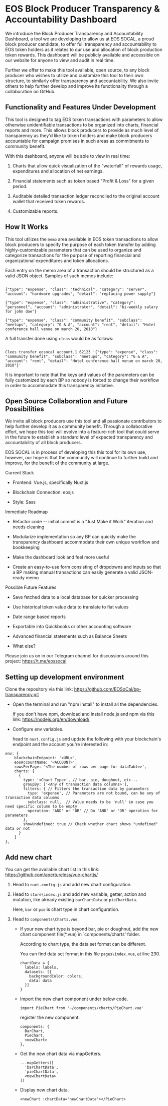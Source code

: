 # EOS Block Producer Transparency & Accountability Dashboard

We introduce the Block Producer Transparency and Accountability Dashboard, a tool we are developing to allow us at EOS SOCAL, a proud block producer candidate, to offer full transparency and accountability to EOS token holders as it relates to our use and allocation of block production token rewards. This dashboard will be publicly available and accessible on our website for anyone to view and audit in real time.

Further we offer to make this tool available, open source, to any block producer who wishes to utilize and customize this tool to their own structure, to similarly offer transparency and accountability. We also invite others to help further develop and improve its functionality through a collaboration on GitHub.

## Functionality and Features Under Development

This tool is designed to tag EOS token transactions with parameters to allow otherwise unidentifiable transactions to be organized into charts, financial reports and more. This allows block producers to provide as much level of transparency as they'd like to token holders and make block producers accountable for campaign promises in such areas as commitments to community benefit.

With this dashboard, anyone will be able to view in real time:

1.  Charts that allow quick visualization of the "waterfall" of rewards usage, expenditures and allocation of net earnings.

2.  Financial statements such as token based "Profit & Loss" for a given period.

3.  Auditable detailed transaction ledger reconciled to the original account wallet that received token rewards.

4.  Customizable reports.

## How It Works

This tool utilizes the `memo` area available in EOS token transactions to allow block producers to specify the purpose of each token transfer by adding highly-customizable parameters that can be used to organize and categorize transactions for the purpose of reporting financial and organizational expenditures and token allocations.

Each entry on the memo area of a transaction should be structured as a valid JSON object. Samples of such memos include:

```

{"type": "expense", "class": "technical", "category": "server", "account": "hardware upgrades", "detail": "replacing power supply"}

{"type": "expense", "class": "administrative", "category": "personnel", "account": "administrator", "detail": "bi-weekly salary for john doe"}

{"type": "expense", "class": "community benefit", "subclass": "meetups", "category": "G & A", "account": "rent", "detail": "Hotel conference hall venue on march 20, 2018"}

```

A full transfer done using `cleos` would be as follows:

```

Cleos transfer eosocal account.1 62123 '{"type": "expense", "class": "community benefit", "subclass": "meetups", "category": "G & A", "account": "rent", "detail": "Hotel conference hall venue on march 20, 2018"}'

```

It is important to note that the keys and values of the parameters can be fully customized by each BP so nobody is forced to change their workflow in order to accommodate this transparency initiative.

## Open Source Collaboration and Future Possibilities

We invite all block producers use this tool and all passionate contributors to help further develop it as a community benefit. Through a collaborative effort, we hope this tool will evolve into a feature-rich tool that could serve in the future to establish a standard level of expected transparency and accountability of all block producers.

EOS SOCAL is in process of developing this this tool for its own use, however, our hope is that the community will continue to further build and improve, for the benefit of the community at large.

Current Stack

-   Frontend: Vue.js, specifically Nuxt.js

-   Blockchain Connection: eosjs

-   Style: Sass

Immediate Roadmap

-   Refactor code -- initial commit is a "Just Make it Work" iteration and needs cleaning

-   Modularize implementation so any BP can quickly make the transparency dashboard accommodate their own unique workflow and bookkeeping

-   Make the dashboard look and feel more useful

-   Create an easy-to-use form consisting of dropdowns and inputs so that a BP making manual transactions can easily generate a valid JSON-ready memo

Possible Future Features

-   Save fetched data to a local database for quicker processing

-   Use historical token value data to translate to fiat values

-   Date range based reports

-   Exportable into Quickbooks or other accounting software

-   Advanced financial statements such as Balance Sheets

-   What else?

Please join us on in our Telegram channel for discussions around this project: <https://t.me/eossocal>

## Setting up development environment

Clone the repository via this link: https://github.com/EOSoCal/bp-transparency.git

-   Open the terminal and run "npm install" to install all the dependencies.

    If you don't have npm, download and install node.js and npm via this link: https://nodejs.org/en/download/

-   Configure env variables.

    head to `nuxt.config.js` and update the following with your blockchain's endpoint and the account you're interested in:

```
env: {
    blockchainEndpoint: '<URL>',
    eosAccountName: '<ACCOUNT>',
    rowsPerPage: '<The number of rows per page for dataTable>',
    charts: [
      {
        type: '<Chart Type>', // bar, pie, doughnut, etc...
        groupBy: ['<Any of transaction data columns>'],
        filters: { // Filters the transaction data by parameters
          type: 'expense', // Parameters are not bound, can be any of transaction data columns
          subclass: null,  // Value needs to be 'null' in case you need specific column to be empty
          operation: 'AND' or 'OR' // Do 'AND' or 'OR' operation for parameters
        },
        showUndefined: true // Check whether chart shows "undefined" data or not
      }
    ]
},
```

## Add new chart

You can get the available chart list in this link:  https://github.com/apertureless/vue-chartjs/

1.  Head to `nuxt.config.js` and add new chart configuration.

2.  Head to `store\index.js` and add new variable, getter, action and mutation, like already existing `barChartData` or `pieChartData`.

    Here, `bar` or `pie` is chart type in chart configuration.

3.  Head to `components\Charts.vue`.

    -   If your new chart type is beyond bar, pie or doughnut, add the new chart component file(*.vue) in `components/charts' folder.

        According to chart type, the data set format can be different.

        You can find data set format in this file `pages\index.vue`, at line 230.

        ```
        chartData = {
          labels: labels,
          datasets: [{
            backgroundColor: colors,
            data: data
          }]
        }
        ```

    -   Import the new chart component under below code.

        ```
        import PieChart from '~/components/charts/PieChart.vue'
        ```

        register the new component.

        ```
        components: {
          BarChart,
          PieChart,
          <newChart>
        },
        ```

    -   Get the new chart data via mapGetters.

        ```
        ...mapGetters([
          'barChartData',
          'pieChartData',
          <newChartData>
        ])
        ```

    -   Display new chart data.

        ```
        <newChart :chartData="newChartData"></PieChart>
        ```
